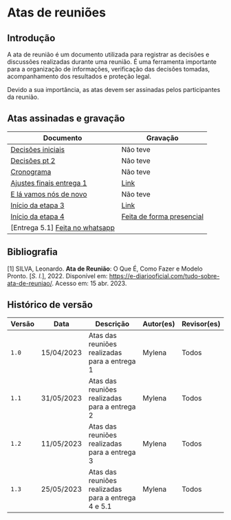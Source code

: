 # Atas de reuniões

## Introdução

 A ata de reunião é um documento utilizada para registrar as decisões e discussões realizadas durante uma reunião. É uma ferramenta importante para a organização de informações, verificação das decisões tomadas, acompanhamento dos resultados e proteção legal.
 
Devido a sua importância, as atas devem ser assinadas pelos participantes da reunião. 

## Atas assinadas e gravação

|Documento|Gravação  |
|--|--|
|[Decisões iniciais](https://unbbr-my.sharepoint.com/:b:/g/personal/211029497_aluno_unb_br/ET70WWU2w4lEvpnx2HB1lqUB9ggQfThyfPpFeqAKbHE2zA?e=cmF8cj)  | Não teve |
|[Decisões pt 2](https://unbbr-my.sharepoint.com/:b:/g/personal/211029497_aluno_unb_br/EamdHFfd97NGqrK_areBWAQBETXifyiiKS2kaz69STILLA?e=OttyIt)| Não teve
|[Cronograma](https://unbbr-my.sharepoint.com/:b:/g/personal/211029497_aluno_unb_br/EV0-Xe9g2YhLveIGywPPZjgBZJ8H9eswDfB2FZbJZsZUSw?e=NZLedQ)| Não teve
| [Ajustes finais entrega 1](https://unbbr-my.sharepoint.com/:b:/g/personal/211029497_aluno_unb_br/ETj9-j-RykpAhUtwFGwecsoBR7U6vTItTc2dnJj1aCQJTA?e=ZquvfV)|[Link](https://youtu.be/xmTG8MMpY8Y)
|[E lá vamos nós de novo](https://unbbr-my.sharepoint.com/:b:/g/personal/211029497_aluno_unb_br/ESqqoghq39RNn7_QRXKcOwgB3d8CoFCPCu--7UQAHCvWeA?e=Th472Q)| Não teve 
|[Início da etapa 3](https://unbbr-my.sharepoint.com/:b:/g/personal/211029497_aluno_unb_br/EZoPfEuO2AFFj1s8ctUed_EBM570csctoPsSm1SoaUIFfg?e=IpNYqe) | [Link](https://youtu.be/El_cwOEWp14)
|   [Início da etapa 4 ](https://unbbr-my.sharepoint.com/:b:/g/personal/211029497_aluno_unb_br/ET0cLXPtA5RNkTa6TDa_BPwB8QUmMvR31_o7CPkXOJXNGQ?e=y1A0NJ)   | [Feita de forma presencial](https://unbbr-my.sharepoint.com/:i:/g/personal/211029497_aluno_unb_br/ERKoNKGXiQpBhrZ4-yRppUEBh_hzvNKimq6oJPt9-rMTKw?e=9dDfPX)|
| [Entrega 5.1] [Feita no whatsapp](https://unbbr-my.sharepoint.com/:b:/g/personal/211029497_aluno_unb_br/EfN-Uq17mS1Gn7_NABA_laMBkOsyba_wQTxBBjLPbGFA_Q?e=VCHPig)



## Bibliografia
[1] SILVA, Leonardo. **Ata de Reunião**: O Que É, Como Fazer e Modelo Pronto. [_S. l._], 2022. Disponível em: https://e-diariooficial.com/tudo-sobre-ata-de-reuniao/. Acesso em: 15 abr. 2023.

## Histórico de versão
| Versão | Data | Descrição| Autor(es)| Revisor(es)
|--|--|--|--|--|
| `1.0` |15/04/2023|Atas das reuniões realizadas para a entrega 1| Mylena| Todos
| `1.1` |31/05/2023|Atas das reuniões realizadas para a entrega 2| Mylena| Todos
| `1.2` |11/05/2023|Atas das reuniões realizadas para a entrega 3 | Mylena| Todos
| `1.3` |25/05/2023|Atas das reuniões realizadas para a entrega 4 e 5.1 | Mylena| Todos


